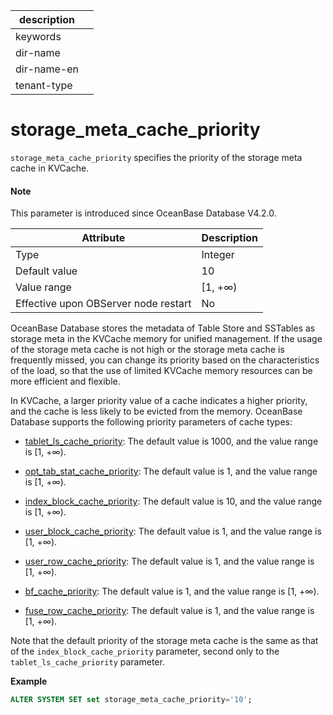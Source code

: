 |description||
|---|---|
|keywords||
|dir-name||
|dir-name-en||
|tenant-type||

# storage_meta_cache_priority

`storage_meta_cache_priority` specifies the priority of the storage meta cache in KVCache.

<main id="notice" type='explain'>
<h4>Note</h4>
<p>This parameter is introduced since OceanBase Database V4.2.0. </p>
</main>

| **Attribute** | **Description** |
|-----------|------------|
| Type | Integer |
| Default value | 10 |
| Value range | [1, +∞) |
| Effective upon OBServer node restart | No |

OceanBase Database stores the metadata of Table Store and SSTables as storage meta in the KVCache memory for unified management. If the usage of the storage meta cache is not high or the storage meta cache is frequently missed, you can change its priority based on the characteristics of the load, so that the use of limited KVCache memory resources can be more efficient and flexible.

In KVCache, a larger priority value of a cache indicates a higher priority, and the cache is less likely to be evicted from the memory. OceanBase Database supports the following priority parameters of cache types:

* [tablet_ls_cache_priority](23900.tablet_ls_cache_priority.md): The default value is 1000, and the value range is [1, +∞).

* [opt_tab_stat_cache_priority](24000.opt_tab_stat_cache_priority.md): The default value is 1, and the value range is [1, +∞).

* [index_block_cache_priority](24100.index_block_cache_priority.md): The default value is 10, and the value range is [1, +∞).

* [user_block_cache_priority](22500.user_block_cache_priority.md): The default value is 1, and the value range is [1, +∞).

* [user_row_cache_priority](22700.user_row_cache_priority.md): The default value is 1, and the value range is [1, +∞).

* [bf_cache_priority](3200.bf_cache_priority.md): The default value is 1, and the value range is [1, +∞).

* [fuse_row_cache_priority](10100.fuse_row_cache_priority.md): The default value is 1, and the value range is [1, +∞).

Note that the default priority of the storage meta cache is the same as that of the `index_block_cache_priority` parameter, second only to the `tablet_ls_cache_priority` parameter.

**Example**

```sql
ALTER SYSTEM SET set storage_meta_cache_priority='10';
```
